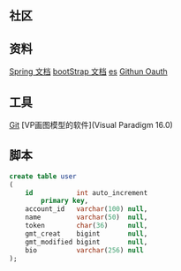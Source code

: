 ## 社区

## 资料
[Spring 文档](https://spring.io/guides)
[bootStrap 文档](https://v3.bootcss.com)
[es](https://elasticsearch.cn/)
[Githun Oauth](https://developer.github.com/apps/building-oauth-apps/creating-an-oauth-app/)
    
    
## 工具
[Git](https://git-scm.com/download)
[VP画图模型的软件](Visual Paradigm 16.0)

## 脚本
```sql
create table user
(
    id           int auto_increment
        primary key,
    account_id   varchar(100) null,
    name         varchar(50)  null,
    token        char(36)     null,
    gmt_creat    bigint       null,
    gmt_modified bigint       null,
    bio          varchar(256) null
);

```